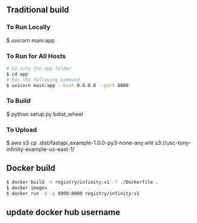 ## Traditional build
### To Run Locally
$ uvicorn main:app

### To Run for All Hosts
```bash
# Go into the app folder
$ cd app
# Run the following command
$ uvicorn main:app --host 0.0.0.0 --port 8000
```

### To Build
$ python setup.py bdist_wheel

### To Upload
$ aws s3 cp .dist/fastapi_example-1.0.0-py3-none-any.whl s3://usc-tony-infinity-example-us-east-1/

## Docker build
```bash
$ docker build -t registry/infinity:v1 -f ./Dockerfile .
$ docker images
$ docker run -d -p 8000:8000 registry/infinity:v1
```


## update docker hub username